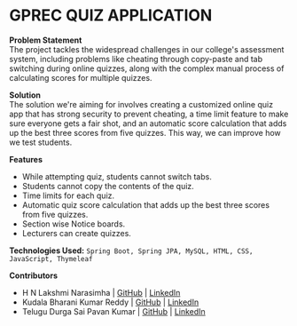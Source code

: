 # GPREC QUIZ APPLICATION

**Problem Statement**<br>
The project tackles the widespread challenges in our college's assessment system, including problems like cheating through copy-paste and tab switching during online quizzes, along with the complex manual process of calculating scores for multiple quizzes. 

**Solution**<br>
The solution we're aiming for involves creating a customized online quiz app that has strong security to prevent cheating, a time limit feature to make sure everyone gets a fair shot, and an automatic score calculation that adds up the best three scores from five quizzes. This way, we can improve how we test students.

**Features**
- While attempting quiz, students cannot switch tabs.
- Students cannot copy the contents of the quiz.
- Time limits for each quiz.
- Automatic quiz score calculation that adds up the best three scores from five quizzes.
- Section wise Notice boards.
- Lecturers can create quizzes.

**Technologies Used:** `Spring Boot, Spring JPA, MySQL, HTML, CSS, JavaScript, Thymeleaf`

**Contributors**
- H N Lakshmi Narasimha | [GitHub](https://github.com/hnln9063) | [LinkedIn](https://www.linkedin.com/in/lakshmi-narasimha-hn/)
- Kudala Bharani Kumar Reddy | [GitHub](https://github.com/kudala-bharani) | [LinkedIn]()
- Telugu Durga Sai Pavan Kumar | [GitHub]() | [LinkedIn]()
